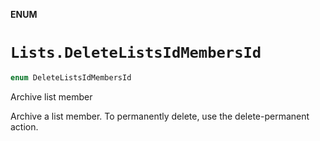 **ENUM**

# `Lists.DeleteListsIdMembersId`

```swift
enum DeleteListsIdMembersId
```

Archive list member

Archive a list member. To permanently delete, use the delete-permanent action.
